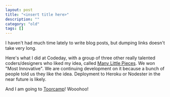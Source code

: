 ```yaml
---
layout: post
title: "<insert title here>"
description: ""
category: "old"
tags: []
---
```



I haven't had much time lately to write blog posts, but dumping links doesn't take very long.

Here's what I did at Codeday, with a group of three other really talented coders/designers who liked my idea, called [Many Little Pieces](https://github.com/jmptable/many-little-pieces/). We won "Most Innovative". We are continuing development on it because a bunch of people told us they like the idea. Deployment to Heroku or Nodester in the near future is likely.

And I am going to [Toorcamp](http://toorcamp.org/)! Wooohoo!
